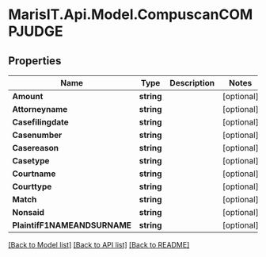 
# MarisIT.Api.Model.CompuscanCOMPJUDGE

## Properties

Name | Type | Description | Notes
------------ | ------------- | ------------- | -------------
**Amount** | **string** |  | [optional] 
**Attorneyname** | **string** |  | [optional] 
**Casefilingdate** | **string** |  | [optional] 
**Casenumber** | **string** |  | [optional] 
**Casereason** | **string** |  | [optional] 
**Casetype** | **string** |  | [optional] 
**Courtname** | **string** |  | [optional] 
**Courttype** | **string** |  | [optional] 
**Match** | **string** |  | [optional] 
**Nonsaid** | **string** |  | [optional] 
**PlaintifF1NAMEANDSURNAME** | **string** |  | [optional] 

[[Back to Model list]](../README.md#documentation-for-models)
[[Back to API list]](../README.md#documentation-for-api-endpoints)
[[Back to README]](../README.md)

